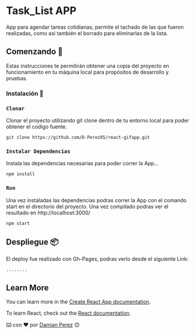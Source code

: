 # Task_List APP

App para agendar tareas cotidianas, permite el tachado de las que fueron realizadas, como asi también el borrado para eliminarlas de la lista.

## Comenzando 🚀

Estas instrucciones te permitirán obtener una copia del proyecto en funcionamiento en tu máquina local para propósitos de desarrollo y pruebas.


### Instalación 🔧

### `Clonar` 
Clonar el proyecto utilizando git clone  dentro de tu entorno local para poder obtener el codigo fuente. 
```
git clone https://github.com/D-Perez85/react-gifapp.git
```
### `Instalar Dependencias`
Instala las dependencias necesarias para poder correr la App...
```
npm install
```
### `Run`
Una vez instaladas las dependencias podras correr la App con el comando start en el directorio del proyecto. 
Una vez compilado podras ver el resultado en http://localhost:3000/
```
npm start
```

## Despliegue 📦

El deploy fue realizado con Gh-Pages, podras verlo desde el siguiente Link: 

```
........
```

## Learn More

You can learn more in the [Create React App documentation](https://facebook.github.io/create-react-app/docs/getting-started).

To learn React, check out the [React documentation](https://reactjs.org/).


⌨️ con ❤️ por [Damian Perez](https://github.com/D-Perez85) 😊

